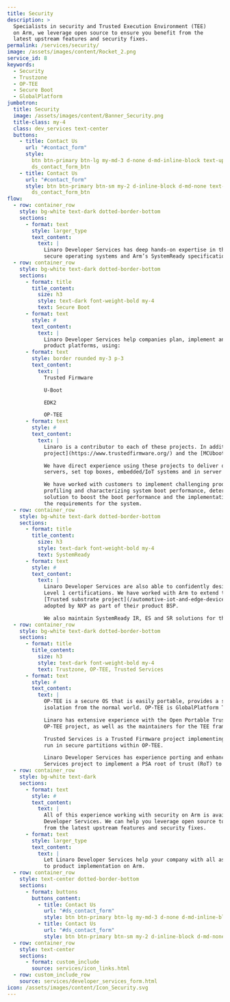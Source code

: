 ```yaml
---
title: Security
description: >
  Specialists in security and Trusted Execution Environment (TEE)
  on Arm, we leverage open source to ensure you benefit from the
  latest upstream features and security fixes.
permalink: /services/security/
image: /assets/images/content/Rocket_2.png
service_id: 8
keywords:
  - Security
  - Trustzone
  - OP-TEE
  - Secure Boot
  - GlobalPlatform
jumbotron:
  title: Security
  image: /assets/images/content/Banner_Security.png
  title-class: my-4
  class: dev_services text-center
  buttons:
    - title: Contact Us
      url: "#contact_form"
      style:
        btn btn-primary btn-lg my-md-3 d-none d-md-inline-block text-uppercase
        ds_contact_form_btn
    - title: Contact Us
      url: "#contact_form"
      style: btn btn-primary btn-sm my-2 d-inline-block d-md-none text-uppercase
        ds_contact_form_btn
flow:
  - row: container_row
    style: bg-white text-dark dotted-border-bottom
    sections:
      - format: text
        style: larger_type
        text_content:
          text: |
            Linaro Developer Services has deep hands-on expertise in the areas of secure boot,
            secure operating systems and Arm’s SystemReady specifications.
  - row: container_row
    style: bg-white text-dark dotted-border-bottom
    sections:
      - format: title
        title_content:
          size: h3
          style: text-dark font-weight-bold my-4
          text: Secure Boot
      - format: text
        style: #
        text_content:
          text: |
            Linaro Developer Services help companies plan, implement and optimize secure bootloader solutions for their commercial
            product platforms, using:
      - format: text
        style: border rounded my-3 p-3
        text_content:
          text: |
            Trusted Firmware

            U-Boot

            EDK2

            OP-TEE
      - format: text
        style: #
        text_content:
          text: |
            Linaro is a contributor to each of these projects. In addition, the Linaro Community Projects Division hosts the [Trusted Firmware
            project](https://www.trustedfirmware.org/) and the [MCUboot project](https://www.mcuboot.com/).

            We have direct experience using these projects to deliver optimized trusted boot solutions to a number of customers; on Arm
            servers, set top boxes, embedded/IoT systems and in server BMC environments using OpenBMC.

            We have worked with customers to implement challenging product boot performance requirements. Such work often involved
            profiling and characterizing system boot performance, determining those areas that affect boot performance, developing a
            solution to boost the boot performance and the implementation and validation of the solution to ensure the performance meets
            the requirements for the system.
  - row: container_row
    style: bg-white text-dark dotted-border-bottom
    sections:
      - format: title
        title_content:
          size: h3
          style: text-dark font-weight-bold my-4
          text: SystemReady
      - format: text
        style: #
        text_content:
          text: |
            Linaro Developer Services are also able to confidently design and deliver secure boot solutions that meet SystemReady and PSA
            Level 1 certifications. We have worked with Arm to extend the work of Linaro’s Edge and Fog Computing group (LEDGE) on the
            [Trusted substrate project](/automotive-iot-and-edge-devices/) to develop and upstream a SystemReady IR secure boot solution on NXP chipsets that have been
            adopted by NXP as part of their product BSP.

            We also maintain SystemReady IR, ES and SR solutions for the Socionext DeveloperBox.
  - row: container_row
    style: bg-white text-dark dotted-border-bottom
    sections:
      - format: title
        title_content:
          size: h3
          style: text-dark font-weight-bold my-4
          text: Trustzone, OP-TEE, Trusted Services
      - format: text
        style: #
        text_content:
          text: |
            OP-TEE is a secure OS that is easily portable, provides a small footprint, and leverages [Arm® TrustZone®](https://developer.arm.com/ip-products/security-ip/trustzone) technology to provide
            isolation from the normal world. OP-TEE is GlobalPlatform TEE System Architecture specification compliant.

            Linaro has extensive experience with the Open Portable Trusted Execution Environment (OP-TEE). The core maintainers for the
            OP-TEE project, as well as the maintainers for the TEE framework in the Linux kernel and U-Boot are employed by Linaro.

            Trusted Services is a Trusted Firmware project implementing a secure partition manager, and a number of trusted services that
            run in secure partitions within OP-TEE.

            Linaro Developer Services has experience porting and enhancing OP-TEE on various SoCs, as well as using the Arm Trusted
            Services project to implement a PSA root of trust (RoT) to obtain PSA level 1 certification for an NXP based platform.
  - row: container_row
    style: bg-white text-dark
    sections:
      - format: text
        style: #
        text_content:
          text: |
            All of this experience working with security on Arm is available to you through Linaro
            Developer Services. We can help you leverage open source to ensure you benefit
            from the latest upstream features and security fixes.
      - format: text
        style: larger_type
        text_content:
          text: |
            Let Linaro Developer Services help your company with all aspects of security related
            to product implementation on Arm.
  - row: container_row
    style: text-center dotted-border-bottom
    sections:
      - format: buttons
        buttons_content:
          - title: Contact Us
            url: "#ds_contact_form"
            style: btn btn-primary btn-lg my-md-3 d-none d-md-inline-block ds_contact_form_btn
          - title: Contact Us
            url: "#ds_contact_form"
            style: btn btn-primary btn-sm my-2 d-inline-block d-md-none ds_contact_form_btn
  - row: container_row
    style: text-center
    sections:
      - format: custom_include
        source: services/icon_links.html
  - row: custom_include_row
    source: services/developer_services_form.html
icon: /assets/images/content/Icon_Security.svg
---
```

